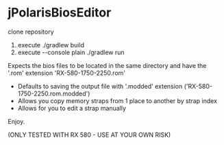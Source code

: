 # jPolarisBiosEditor


clone repository
1.  execute ./gradlew build
2.  execute --console plain ./gradlew run

Expects the bios files to be located in the same directory and have the '.rom' extension
'RX-580-1750-2250.rom'

* Defaults to saving the output file with '.modded' extension ('RX-580-1750-2250.rom.modded')
* Allows you copy memory straps from 1 place to another by strap index
* Allows for you to edit a strap manually

Enjoy.


(ONLY TESTED WITH RX 580 - USE AT YOUR OWN RISK)
